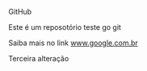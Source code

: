 GitHub

Este é um reposotório teste go git

Saiba mais no link www.google.com.br

Terceira alteração
